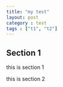 ```yaml
---
title: "my test"
layout: post
category : test
tags : ["t1", "t2"]
---
```


## Section 1 

this is section 1

this is section 2
